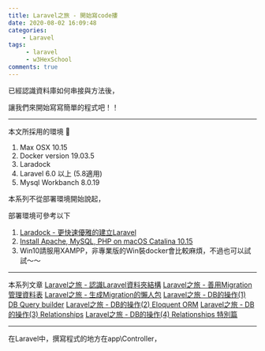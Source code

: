 ```yaml
---
title: Laravel之旅 - 開始寫code摟
date: 2020-08-02 16:09:48
categories:
    - Laravel
tags: 
     - laravel
     - w3HexSchool
comments: true
---
```

已經認識資料庫如何串接與方法後，

讓我們來開始寫寫簡單的程式吧！！

<!-- more -->
***
本文所採用的環境

1. Max OSX 10.15
2. Docker version 19.03.5
3. Laradock
4. Laravel 6.0 以上 (5.8適用)
5. Mysql Workbanch 8.0.19

本系列不從部署環境開始說起，

部署環境可參考以下

1. [Laradock - 更快速優雅的建立Laravel](https://yeeinhole.github.io/2020/01/27/laradock/)
2. [Install Apache, MySQL, PHP on macOS Catalina 10.15](https://coolestguidesontheplanet.com/install-apache-mysql-php-on-macos-catalina-10-15/)
3. Win10請服用XAMPP，非專業版的Win裝docker會比較麻煩，不過也可以試試～～
***
本系列文章
[Laravel之旅 - 認識Laravel資料夾結構](https://yeeinhole.github.io/2020/04/25/laravel-1/)
[Laravel之旅 - 善用Migration管理資料表](https://yeeinhole.github.io/2020/04/25/laravel-2/)
[Laravel之旅 - 生成Migration的懶人包](https://yeeinhole.github.io/2020/04/25/laravel-2-2/)
[Laravel之旅 - DB的操作(1) DB Query builder](https://yeeinhole.github.io/2020/05/17/laravel-3/)
[Laravel之旅 - DB的操作(2) Eloquent ORM](https://yeeinhole.github.io/2020/05/24/laravel-3-2/)
[Laravel之旅 - DB的操作(3) Relationships](https://yeeinhole.github.io/2020/07/19/laravel-3-3/)
[Laravel之旅 - DB的操作(4) Relationships 特別篇](https://yeeinhole.github.io/2020/07/26/laravel-3-4/)
***
在Laravel中，撰寫程式的地方在app\Controller，